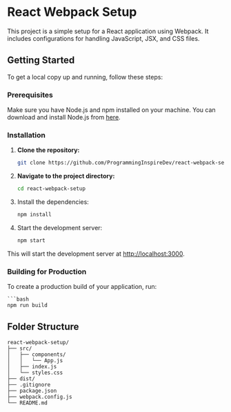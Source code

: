 # React Webpack Setup

This project is a simple setup for a React application using Webpack. It includes configurations for handling JavaScript, JSX, and CSS files.

## Getting Started

To get a local copy up and running, follow these steps:

### Prerequisites

Make sure you have Node.js and npm installed on your machine. You can download and install Node.js from [here](https://nodejs.org/).

### Installation

1. **Clone the repository:**

   ```bash
   git clone https://github.com/ProgrammingInspireDev/react-webpack-setup.git


2. **Navigate to the project directory:**

   ```bash
   cd react-webpack-setup

3. Install the dependencies:
   
   ```bash
   npm install

4. Start the development server:

   ```bash
   npm start
   
This will start the development server at [http://localhost:3000](http://localhost:3000).



### Building for Production

To create a production build of your application, run:

    ```bash
    npm run build


## Folder Structure

```plaintext
react-webpack-setup/
├── src/
│   ├── components/
│   │   └── App.js
│   ├── index.js
│   └── styles.css
├── dist/
├── .gitignore
├── package.json
├── webpack.config.js
└── README.md




